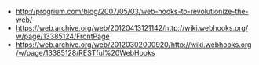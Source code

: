 * http://progrium.com/blog/2007/05/03/web-hooks-to-revolutionize-the-web/
* https://web.archive.org/web/20120413121142/http://wiki.webhooks.org/w/page/13385124/FrontPage
* https://web.archive.org/web/20120302000920/http://wiki.webhooks.org/w/page/13385128/RESTful%20WebHooks